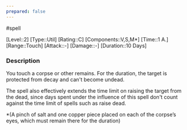 ```yaml
---
prepared: false
---
```

#spell

[Level::2]
[Type::Util]
[Rating::C]
[Components::V,S,M*]
[Time::1 A.]
[Range::Touch]
[Attack::\-]
[Damage::\-]
[Duration::10 Days]
### Description

You touch a corpse or other remains. For the duration, the target is protected from decay and can't become undead.

The spell also effectively extends the time limit on raising the target from the dead, since days spent under the influence of this spell don't count against the time limit of spells such as raise dead.

\*(A pinch of salt and one copper piece placed on each of the corpse’s eyes, which must remain there for the duration)